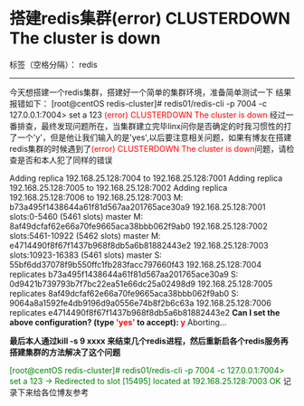 ﻿# 搭建redis集群(error) CLUSTERDOWN The cluster is down

标签（空格分隔）： redis

---

今天想搭建一个redis集群，搭建好一个简单的集群环境，准备简单测试一下
结果报错如下：
[root@centOS redis-cluster]# redis01/redis-cli -p 7004 -c
127.0.0.1:7004> set a 123
<font color="red">(error) CLUSTERDOWN The cluster is down</font>
经过一番排查，最终发现问题所在，当集群建立完毕linx问你是否确定的时我习惯性的打了一个'y'，但是他让我们输入的是'yes',以后要注意相关问题，如果有博友在搭建redis集群的时候遇到了<font color="red">(error) CLUSTERDOWN The cluster is down</font>问题，请检查是否和本人犯了同样的错误

Adding replica 192.168.25.128:7004 to 192.168.25.128:7001
Adding replica 192.168.25.128:7005 to 192.168.25.128:7002
Adding replica 192.168.25.128:7006 to 192.168.25.128:7003
M: b73a495f1438644a61f81d567aa201765ace30a9 192.168.25.128:7001
   slots:0-5460 (5461 slots) master
M: 8af49dcfaf62e66a70fe9665aca38bbb062f9ab0 192.168.25.128:7002
   slots:5461-10922 (5462 slots) master
M: e4714490f8f67f1437b968f8db5a6b81882443e2 192.168.25.128:7003
   slots:10923-16383 (5461 slots) master
S: 55bf6dd37078f9b550ffc1fb283facc797660f43 192.168.25.128:7004
   replicates b73a495f1438644a61f81d567aa201765ace30a9
S: 0d9421b739793b7f7bc22ea51e66dc25a02498d9 192.168.25.128:7005
   replicates 8af49dcfaf62e66a70fe9665aca38bbb062f9ab0
S: 9064a8a1592fe4db9196d9a0556e74b8f2b6c63a 192.168.25.128:7006
   replicates e4714490f8f67f1437b968f8db5a6b81882443e2
**Can I set the above configuration? (type <font color="red">'yes'</font> to accept): <font color="red">y</font>**
Aborting...

**最后本人通过kill -s 9 xxxx 来结束几个redis进程，然后重新启各个redis服务再搭建集群的方法解决了这个问题**

<font color="green">[root@centOS redis-cluster]# redis01/redis-cli -p 7004 -c
127.0.0.1:7004> set a 123
-> Redirected to slot [15495] located at 192.168.25.128:7003
OK</font>
记录下来给各位博友参考







